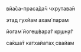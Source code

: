 вйа̄са-праса̄да̄ч чхрутава̄н

этад гухйам ахам̇ парам

йогам̇ йогеш́вара̄т кр̣шн̣а̄т

са̄кша̄т катхайатах̣ свайам
